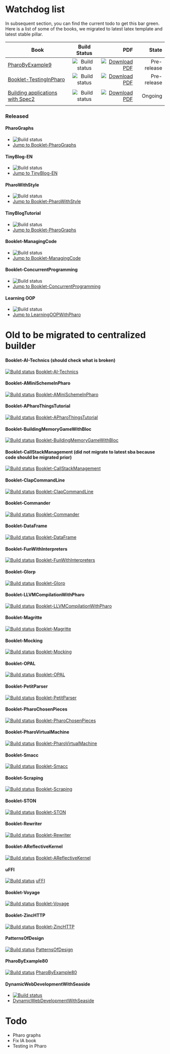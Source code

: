 # Watchdog list

In subsequent section, you can find the current todo to get this bar green. 
Here is a list of some of the books, we migrated to latest latex template and latest stable pillar. 

| Book                             | Build Status  | PDF   | State | 
| -------------------------------- |:-------------:| -----:| -----:|
| [PharoByExample9](https://github.com/SquareBracketAssociates/PharoByExample9) | ![Build status](https://github.com/SquareBracketAssociates/PharoByExample9/actions/workflows/main.yml/badge.svg) | [![Download PDF](https://img.shields.io/badge/Download-PDF-9cf.svg)](https://github.com/SquareBracketAssociates/PharoByExample9/releases/download/latest/PBE9-wip.pdf) | Pre-release |
| [Booklet-TestingInPharo](https://github.com/SquareBracketAssociates/Booklet-TestingInPharo) | ![Build status](https://github.com/SquareBracketAssociates/Booklet-TestingInPharo/actions/workflows/main.yml/badge.svg) | [![Download PDF](https://img.shields.io/badge/Download-PDF-9cf.svg)](https://github.com/SquareBracketAssociates/Booklet-TestingInPharo/releases/download/latest/TestingInPharo.pdf) | Pre-release |
|  |  |  |  |
| [Building applications with Spec2](https://github.com/SquareBracketAssociates/BuildingApplicationWithSpec2) | ![Build status](https://github.com/SquareBracketAssociates/BuildingApplicationWithSpec2/actions/workflows/main.yml/badge.svg) | [![Download PDF](https://img.shields.io/badge/Download-PDF-9cf.svg)](https://github.com/SquareBracketAssociates/BuildingApplicationWithSpec2/releases/download/latest/Spec2-wip.pdf) | Ongoing |
|  |  |  |  |

### Released

#### PharoGraphs
- ![Build status](https://github.com/SquareBracketAssociates/Booklet-PharoGraphs/actions/workflows/main.yml/badge.svg)
- [Jump to Booklet-PharoGraphs](https://github.com/SquareBracketAssociates/Booklet-PharoGraphs)

#### TinyBlog-EN
- ![Build status](https://github.com/SquareBracketAssociates/TinyBlog-EN/actions/workflows/main.yml/badge.svg)
- [Jump to TinyBlog-EN](https://github.com/SquareBracketAssociates/TinyBlog-EN)

#### PharoWithStyle
- ![Build status](https://github.com/SquareBracketAssociates/Booklet-PharoWithStyle/actions/workflows/main.yml/badge.svg)
- [Jump to Booklet-PharoWithStyle](https://github.com/SquareBracketAssociates/Booklet-PharoWithStyle)


#### TinyBlogTutorial
- ![Build status](https://github.com/SquareBracketAssociates/TinyBlogTutorial/actions/workflows/main.yml/badge.svg)
- [Jump to Booklet-PharoGraphs](https://github.com/SquareBracketAssociates/TinyBlogTutorial)

#### Booklet-ManagingCode
- ![Build status](https://github.com/SquareBracketAssociates/Booklet-ManagingCode/actions/workflows/main.yml/badge.svg)
- [Jump to Booklet-ManagingCode](https://github.com/SquareBracketAssociates/Booklet-ManagingCode)

#### Booklet-ConcurrentProgramming
- ![Build status](https://github.com/SquareBracketAssociates/Booklet-ConcurrentProgramming/actions/workflows/main.yml/badge.svg)
- [Jump to Booklet-ConcurrentProgramming](https://github.com/SquareBracketAssociates/Booklet-ConcurrentProgramming)

#### Learning OOP 
- ![Build status](https://github.com/SquareBracketAssociates/LearningOOPWithPharo/actions/workflows/main.yml/badge.svg)
- [Jump to LearningOOPWithPharo](https://github.com/SquareBracketAssociates/LearningOOPWithPharo)


# Old to be migrated to centralized builder

#### Booklet-AI-Technics (should check what is broken)
[![Build status](https://travis-ci.com/SquareBracketAssociates/Booklet-AI-Technics.svg?branch=master)](https://travis-ci.com/github/SquareBracketAssociates/Booklet-AI-Technics) [Booklet-AI-Technics](https://github.com/SquareBracketAssociates/Booklet-AI-Technics)

#### Booklet-AMiniSchemeInPharo
[![Build status](https://travis-ci.com/SquareBracketAssociates/Booklet-AMiniSchemeInPharo.svg?branch=master)](https://travis-ci.com/github/SquareBracketAssociates/Booklet-AMiniSchemeInPharo) [Booklet-AMiniSchemeInPharo](https://github.com/SquareBracketAssociates/Booklet-AMiniSchemeInPharo)

#### Booklet-APharoThingsTutorial
[![Build status](https://travis-ci.com/SquareBracketAssociates/Booklet-APharoThingsTutorial.svg?branch=master)](https://travis-ci.com/github/SquareBracketAssociates/Booklet-APharoThingsTutorial) [Booklet-APharoThingsTutorial](https://github.com/SquareBracketAssociates/Booklet-APharoThingsTutorial)

#### Booklet-BuildingMemoryGameWithBloc
[![Build status](https://travis-ci.com/SquareBracketAssociates/Booklet-BuildingMemoryGameWithBloc.svg?branch=master)](https://travis-ci.com/github/SquareBracketAssociates/Booklet-BuildingMemoryGameWithBloc) [Booklet-BuildingMemoryGameWithBloc](https://github.com/SquareBracketAssociates/Booklet-BuildingMemoryGameWithBloc)

#### Booklet-CallStackManagement (did not migrate to latest sba because code should be migrated prior)
[![Build status](https://travis-ci.com/SquareBracketAssociates/Booklet-CallStackManagement.svg?branch=master)](https://travis-ci.com/github/SquareBracketAssociates/Booklet-CallStackManagement) [Booklet-CallStackManagement](https://github.com/SquareBracketAssociates/Booklet-CallStackManagement)

#### Booklet-ClapCommandLine
[![Build status](https://travis-ci.com/SquareBracketAssociates/Booklet-ClapCommandLine.svg?branch=master)](https://travis-ci.com/github/SquareBracketAssociates/Booklet-ClapCommandLine) [Booklet-ClapCommandLine](https://github.com/SquareBracketAssociates/Booklet-ClapCommandLine)

#### Booklet-Commander
[![Build status](https://travis-ci.com/SquareBracketAssociates/Booklet-Commander.svg?branch=master)](https://travis-ci.com/github/SquareBracketAssociates/Booklet-Commander) [Booklet-Commander](https://github.com/SquareBracketAssociates/Booklet-Commander)

#### Booklet-DataFrame
[![Build status](https://travis-ci.com/SquareBracketAssociates/Booklet-DataFrame.svg?branch=master)](https://travis-ci.com/github/SquareBracketAssociates/Booklet-DataFrame) [Booklet-DataFrame](https://github.com/SquareBracketAssociates/Booklet-DataFrame)



#### Booklet-FunWithInterpreters
[![Build status](https://travis-ci.com/SquareBracketAssociates/Booklet-FunWithInterpreters.svg?branch=master)](https://travis-ci.com/github/SquareBracketAssociates/Booklet-FunWithInterpreters) [Booklet-FunWithInterpreters](https://github.com/SquareBracketAssociates/Booklet-FunWithInterpreters)

#### Booklet-Glorp
[![Build status](https://travis-ci.com/SquareBracketAssociates/Booklet-Glorp.svg?branch=master)](https://travis-ci.com/github/SquareBracketAssociates/Booklet-Glorp) [Booklet-Glorp](https://github.com/SquareBracketAssociates/Booklet-Glorp)

#### Booklet-LLVMCompilationWithPharo
[![Build status](https://travis-ci.com/SquareBracketAssociates/Booklet-LLVMCompilationWithPharo.svg?branch=master)](https://travis-ci.com/github/SquareBracketAssociates/Booklet-LLVMCompilationWithPharo) [Booklet-LLVMCompilationWithPharo](https://github.com/SquareBracketAssociates/Booklet-LLVMCompilationWithPharo)



#### Booklet-Magritte
[![Build status](https://travis-ci.com/SquareBracketAssociates/Booklet-Magritte.svg?branch=master)](https://travis-ci.com/github/SquareBracketAssociates/Booklet-Magritte) [Booklet-Magritte](https://github.com/SquareBracketAssociates/Booklet-Magritte)

#### Booklet-Mocking
[![Build status](https://travis-ci.com/SquareBracketAssociates/Booklet-Mocking.svg?branch=master)](https://travis-ci.com/github/SquareBracketAssociates/Booklet-Mocking) [Booklet-Mocking](https://github.com/SquareBracketAssociates/Booklet-Mocking)

#### Booklet-OPAL
[![Build status](https://travis-ci.com/SquareBracketAssociates/Booklet-OPAL.svg?branch=master)](https://travis-ci.com/github/SquareBracketAssociates/Booklet-OPAL) [Booklet-OPAL](https://github.com/SquareBracketAssociates/Booklet-OPAL)

#### Booklet-PetitParser
[![Build status](https://travis-ci.com/SquareBracketAssociates/Booklet-PetitParser.svg?branch=master)](https://travis-ci.com/github/SquareBracketAssociates/Booklet-PetitParser) [Booklet-PetitParser](https://github.com/SquareBracketAssociates/Booklet-PetitParser)

#### Booklet-PharoChosenPieces
[![Build status](https://travis-ci.com/SquareBracketAssociates/Booklet-PharoChosenPieces.svg?branch=master)](https://travis-ci.com/github/SquareBracketAssociates/Booklet-PharoChosenPieces) [Booklet-PharoChosenPieces](https://github.com/SquareBracketAssociates/Booklet-PharoChosenPieces)

#### Booklet-PharoVirtualMachine
[![Build status](https://travis-ci.com/SquareBracketAssociates/Booklet-PharoVirtualMachine.svg?branch=master)](https://travis-ci.com/github/SquareBracketAssociates/Booklet-PharoVirtualMachine) [Booklet-PharoVirtualMachine](https://github.com/SquareBracketAssociates/Booklet-PharoVirtualMachine)



#### Booklet-Smacc
[![Build status](https://travis-ci.com/SquareBracketAssociates/Booklet-Smacc.svg?branch=master)](https://travis-ci.com/github/SquareBracketAssociates/Booklet-Smacc) [Booklet-Smacc](https://github.com/SquareBracketAssociates/Booklet-Smacc)

#### Booklet-Scraping
[![Build status](https://travis-ci.com/SquareBracketAssociates/Booklet-Scraping.svg?branch=master)](https://travis-ci.com/github/SquareBracketAssociates/Booklet-Scraping) [Booklet-Scraping](https://github.com/SquareBracketAssociates/Booklet-Scraping)

#### Booklet-STON
[![Build status](https://travis-ci.com/SquareBracketAssociates/Booklet-STON.svg?branch=master)](https://travis-ci.com/github/SquareBracketAssociates/Booklet-STON) [Booklet-STON](https://github.com/SquareBracketAssociates/Booklet-STON)

#### Booklet-Rewriter
[![Build status](https://travis-ci.com/SquareBracketAssociates/Booklet-Rewriter.svg?branch=master)](https://travis-ci.com/github/SquareBracketAssociates/Booklet-Rewriter) [Booklet-Rewriter](https://github.com/SquareBracketAssociates/Booklet-Rewriter)

#### Booklet-AReflectiveKernel
[![Build status](https://travis-ci.com/SquareBracketAssociates/Booklet-AReflectiveKernel.svg?branch=master)](https://travis-ci.com/github/SquareBracketAssociates/Booklet-AReflectiveKernel) [Booklet-AReflectiveKernel](https://github.com/SquareBracketAssociates/Booklet-AReflectiveKernel)



#### uFFI
[![Build status](https://travis-ci.com/SquareBracketAssociates/booklet-uffi.svg?branch=master)](https://travis-ci.com/github/SquareBracketAssociates/booklet-uFFI) [uFFI](https://github.com/SquareBracketAssociates/booklet-uFFI)


#### Booklet-Voyage
[![Build status](https://travis-ci.com/SquareBracketAssociates/Booklet-Voyage.svg?branch=master)](https://travis-ci.com/github/SquareBracketAssociates/Booklet-Voyage) [Booklet-Voyage](https://github.com/SquareBracketAssociates/Booklet-Voyage)

#### Booklet-ZincHTTP
[![Build status](https://travis-ci.com/SquareBracketAssociates/Booklet-ZincHTTP.svg?branch=master)](https://travis-ci.com/github/SquareBracketAssociates/Booklet-ZincHTTP) [Booklet-ZincHTTP](https://github.com/SquareBracketAssociates/Booklet-ZincHTTP)

#### PatternsOfDesign
[![Build status](https://travis-ci.com/SquareBracketAssociates/PatternsOfDesign.svg?branch=master)](https://travis-ci.com/github/SquareBracketAssociates/PatternsOfDesign) [PatternsOfDesign](https://github.com/SquareBracketAssociates/PatternsOfDesign)

#### PharoByExample80
[![Build status](https://travis-ci.com/SquareBracketAssociates/PharoByExample80.svg?branch=master)](https://travis-ci.com/github/SquareBracketAssociates/PharoByExample80) [PharoByExample80](https://github.com/SquareBracketAssociates/PharoByExample80)




#### DynamicWebDevelopmentWithSeaside
- [![Build status](https://travis-ci.com/SquareBracketAssociates/DynamicWebDevelopmentWithSeaside.svg?branch=master)](https://travis-ci.com/github/SquareBracketAssociates/DynamicWebDevelopmentWithSeaside) 
- [DynamicWebDevelopmentWithSeaside](https://github.com/SquareBracketAssociates/DynamicWebDevelopmentWithSeaside)


# Todo
- Pharo graphs
- Fix IA book
- Testing in Pharo



